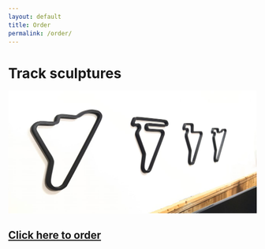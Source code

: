 ```yaml
---
layout: default
title: Order
permalink: /order/
---
```


# Track sculptures

![track maps](/assets/images/trackmaps.jpg)

## [Click here to order](https://forms.gle/sfeAQwJ6EC9BQEiFA)
